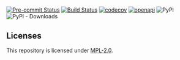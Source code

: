 # 
[![Pre-commit Status](https://github.com/OpenG2P/openg2p-portal-api-common/actions/workflows/pre-commit.yml/badge.svg?branch=develop)](https://github.com/OpenG2P/openg2p-portal-api-common/actions/workflows/pre-commit.yml?query=branch%3Adevelop)
[![Build Status](https://github.com/OpenG2P/openg2p-portal-api-common/actions/workflows/test.yml/badge.svg?branch=develop)](https://github.com/OpenG2P/openg2p-portal-api-common/actions/workflows/test.yml?query=branch%3Adevelop)
[![codecov](https://codecov.io/gh/OpenG2P/openg2p-portal-api-common/branch/develop/graph/badge.svg)](https://codecov.io/gh/OpenG2P/openg2p-portal-api-common)
[![openapi](https://img.shields.io/badge/open--API-swagger-brightgreen)](https://validator.swagger.io/?url=https://raw.githubusercontent.com/OpenG2P/openg2p-portal-api-common/develop/api-docs/generated/openapi.json)
![PyPI](https://img.shields.io/pypi/v/openg2p-portal-api-common?label=pypi%20package)
![PyPI - Downloads](https://img.shields.io/pypi/dm/openg2p-portal-api-common)



## Licenses

This repository is licensed under [MPL-2.0](LICENSE).
